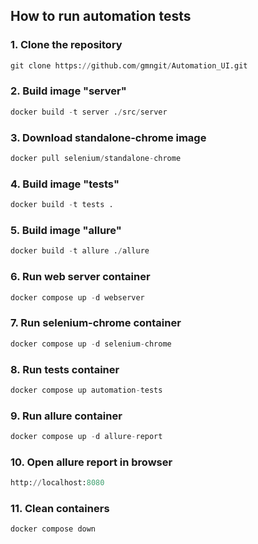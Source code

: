 ## How to run automation tests

### 1. Clone the repository
```python
git clone https://github.com/gmngit/Automation_UI.git
```

### 2. Build image "server"
```python
docker build -t server ./src/server
```

### 3. Download standalone-chrome image
```python
docker pull selenium/standalone-chrome
```

### 4. Build image "tests"
```python
docker build -t tests .
```

### 5. Build image "allure"
```python
docker build -t allure ./allure
```

### 6. Run web server container
```python
docker compose up -d webserver
```

### 7. Run selenium-chrome container
```python
docker compose up -d selenium-chrome
```

### 8. Run tests container
```python
docker compose up automation-tests
```

### 9. Run allure container
```python
docker compose up -d allure-report
```

### 10. Open allure report in browser
```python
http://localhost:8080
```

### 11. Clean containers
```python
docker compose down
```